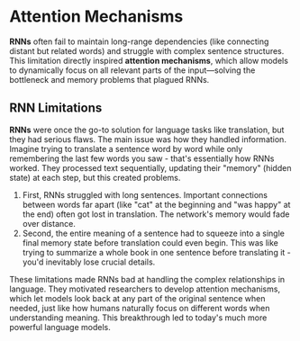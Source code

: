# Attention Mechanisms 
**RNNs** often fail to maintain long-range dependencies (like connecting distant but related words) and struggle with complex sentence structures. This limitation directly inspired **attention mechanisms**, which allow models to dynamically focus on all relevant parts of the input—solving the bottleneck and memory problems that plagued RNNs.

## RNN Limitations  
**RNNs** were once the go-to solution for language tasks like translation, but they had serious flaws. The main issue was how they handled information. Imagine trying to translate a sentence word by word while only remembering the last few words you saw - that's essentially how RNNs worked. They processed text sequentially, updating their "memory" (hidden state) at each step, but this created problems.

1. First, RNNs struggled with long sentences. Important connections between words far apart (like "cat" at the beginning and "was happy" at the end) often got lost in translation. The network's memory would fade over distance.
2. Second, the entire meaning of a sentence had to squeeze into a single final memory state before translation could even begin. This was like trying to summarize a whole book in one sentence before translating it - you'd inevitably lose crucial details.

These limitations made RNNs bad at handling the complex relationships in language. They motivated researchers to develop attention mechanisms, which let models look back at any part of the original sentence when needed, just like how humans naturally focus on different words when understanding meaning. This breakthrough led to today's much more powerful language models.
